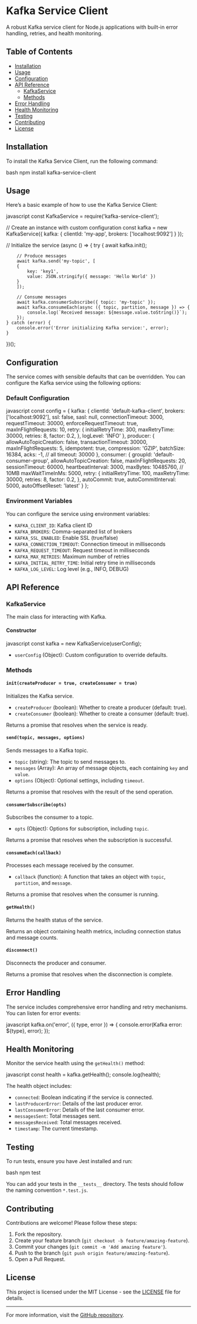 # Kafka Service Client

A robust Kafka service client for Node.js applications with built-in error handling, retries, and health monitoring.

## Table of Contents

-   [Installation](#installation)
-   [Usage](#usage)
-   [Configuration](#configuration)
-   [API Reference](#api-reference)
    -   [KafkaService](#kafkaservice)
    -   [Methods](#methods)
-   [Error Handling](#error-handling)
-   [Health Monitoring](#health-monitoring)
-   [Testing](#testing)
-   [Contributing](#contributing)
-   [License](#license)

## Installation

To install the Kafka Service Client, run the following command:

bash
npm install kafka-service-client

## Usage

Here’s a basic example of how to use the Kafka Service Client:

javascript
const KafkaService = require('kafka-service-client');

// Create an instance with custom configuration
const kafka = new KafkaService({
kafka: {
clientId: 'my-app',
brokers: ['localhost:9092']
}
});

// Initialize the service
(async () => {
try {
await kafka.init();

        // Produce messages
        await kafka.send('my-topic', [
        {
            key: 'key1',
            value: JSON.stringify({ message: 'Hello World' })
        }
        ]);

        // Consume messages
        await kafka.consumerSubscribe({ topic: 'my-topic' });
        await kafka.consumeEach(async ({ topic, partition, message }) => {
            console.log(`Received message: ${message.value.toString()}`);
        });
    } catch (error) {
        console.error('Error initializing Kafka service:', error);
    }

})();

## Configuration

The service comes with sensible defaults that can be overridden. You can configure the Kafka service using the following options:

### Default Configuration

javascript
const config = {
kafka: {
clientId: 'default-kafka-client',
brokers: ['localhost:9092'],
ssl: false,
sasl: null,
connectionTimeout: 3000,
requestTimeout: 30000,
enforceRequestTimeout: true,
maxInFlightRequests: 10,
retry: {
initialRetryTime: 300,
maxRetryTime: 30000,
retries: 8,
factor: 0.2,
},
logLevel: 'INFO'
},
producer: {
allowAutoTopicCreation: false,
transactionTimeout: 30000,
maxInFlightRequests: 5,
idempotent: true,
compression: 'GZIP',
batchSize: 16384,
acks: -1, // all
timeout: 30000
},
consumer: {
groupId: 'default-consumer-group',
allowAutoTopicCreation: false,
maxInFlightRequests: 20,
sessionTimeout: 60000,
heartbeatInterval: 3000,
maxBytes: 10485760, // 10MB
maxWaitTimeInMs: 5000,
retry: {
initialRetryTime: 100,
maxRetryTime: 30000,
retries: 8,
factor: 0.2,
},
autoCommit: true,
autoCommitInterval: 5000,
autoOffsetReset: 'latest'
}
};

### Environment Variables

You can configure the service using environment variables:

-   `KAFKA_CLIENT_ID`: Kafka client ID
-   `KAFKA_BROKERS`: Comma-separated list of brokers
-   `KAFKA_SSL_ENABLED`: Enable SSL (true/false)
-   `KAFKA_CONNECTION_TIMEOUT`: Connection timeout in milliseconds
-   `KAFKA_REQUEST_TIMEOUT`: Request timeout in milliseconds
-   `KAFKA_MAX_RETRIES`: Maximum number of retries
-   `KAFKA_INITIAL_RETRY_TIME`: Initial retry time in milliseconds
-   `KAFKA_LOG_LEVEL`: Log level (e.g., INFO, DEBUG)

## API Reference

### KafkaService

The main class for interacting with Kafka.

#### Constructor

javascript
const kafka = new KafkaService(userConfig);

-   `userConfig` (Object): Custom configuration to override defaults.

### Methods

#### `init(createProducer = true, createConsumer = true)`

Initializes the Kafka service.

-   `createProducer` (boolean): Whether to create a producer (default: true).
-   `createConsumer` (boolean): Whether to create a consumer (default: true).

Returns a promise that resolves when the service is ready.

#### `send(topic, messages, options)`

Sends messages to a Kafka topic.

-   `topic` (string): The topic to send messages to.
-   `messages` (Array): An array of message objects, each containing `key` and `value`.
-   `options` (Object): Optional settings, including `timeout`.

Returns a promise that resolves with the result of the send operation.

#### `consumerSubscribe(opts)`

Subscribes the consumer to a topic.

-   `opts` (Object): Options for subscription, including `topic`.

Returns a promise that resolves when the subscription is successful.

#### `consumeEach(callback)`

Processes each message received by the consumer.

-   `callback` (function): A function that takes an object with `topic`, `partition`, and `message`.

Returns a promise that resolves when the consumer is running.

#### `getHealth()`

Returns the health status of the service.

Returns an object containing health metrics, including connection status and message counts.

#### `disconnect()`

Disconnects the producer and consumer.

Returns a promise that resolves when the disconnection is complete.

## Error Handling

The service includes comprehensive error handling and retry mechanisms. You can listen for error events:

javascript
kafka.on('error', ({ type, error }) => {
console.error(Kafka error: ${type}, error);
});

## Health Monitoring

Monitor the service health using the `getHealth()` method:

javascript
const health = kafka.getHealth();
console.log(health);

The health object includes:

-   `connected`: Boolean indicating if the service is connected.
-   `lastProducerError`: Details of the last producer error.
-   `lastConsumerError`: Details of the last consumer error.
-   `messagesSent`: Total messages sent.
-   `messagesReceived`: Total messages received.
-   `timestamp`: The current timestamp.

## Testing

To run tests, ensure you have Jest installed and run:

bash
npm test

You can add your tests in the `__tests__` directory. The tests should follow the naming convention `*.test.js`.

## Contributing

Contributions are welcome! Please follow these steps:

1. Fork the repository.
2. Create your feature branch (`git checkout -b feature/amazing-feature`).
3. Commit your changes (`git commit -m 'Add amazing feature'`).
4. Push to the branch (`git push origin feature/amazing-feature`).
5. Open a Pull Request.

## License

This project is licensed under the MIT License - see the [LICENSE](LICENSE) file for details.

---

For more information, visit the [GitHub repository](https://github.com/yourusername/kafka-service-client).
